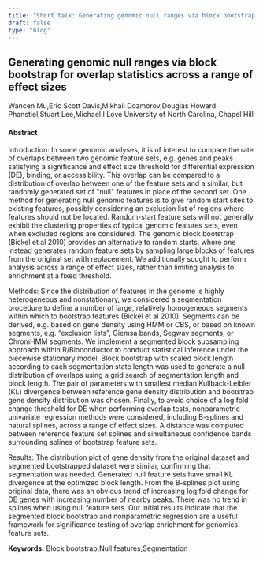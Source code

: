 ```yaml
---
title: "Short talk: Generating genomic null ranges via block bootstrap for overlap statistics across a range of effect sizes"
draft: false
type: "blog"
---
```


## Generating genomic null ranges via block bootstrap for overlap statistics across a range of effect sizes
Wancen Mu,Eric Scott Davis,Mikhail Dozmorov,Douglas Howard Phanstiel,Stuart Lee,Michael I Love
University of North Carolina, Chapel Hill
#### Abstract

Introduction: In some genomic analyses, it is of interest to compare the rate of overlaps between two genomic feature sets, e.g. genes and peaks satisfying a significance and effect size threshold for differential expression (DE), binding, or accessibility. This overlap can be compared to a distribution of overlap between one of the feature sets and a similar, but randomly generated set of "null" features in place of the second set. One method for generating null genomic features is to give random start sites to existing features, possibly considering an exclusion list of regions where features should not be located. Random-start feature sets will not generally exhibit the clustering properties of typical genomic features sets, even when excluded regions are considered. The genomic block bootstrap (Bickel et al 2010) provides an alternative to random starts, where one instead generates random feature sets by sampling large blocks of features from the original set with replacement. We additionally sought to perform analysis across a range of effect sizes, rather than limiting analysis to enrichment at a fixed threshold.

Methods: Since the distribution of features in the genome is highly heterogeneous and nonstationary, we considered a segmentation procedure to define a number of large, relatively homogeneous segments within which to bootstrap features (Bickel et al 2010). Segments can be derived, e.g. based on gene density using HMM or CBS, or based on known segments, e.g. “exclusion lists", Giemsa bands, Segway segments, or ChromHMM segments. We implement a segmented block subsampling approach within R/Bioconductor to conduct statistical inference under the piecewise stationary model. Block bootstrap with scaled block length according to each segmentation state length was used to generate a null distribution of overlaps using a grid search of segmentation length and block length. The pair of parameters with smallest median Kullback-Leibler (KL) divergence between reference gene density distribution and bootstrap gene density distribution was chosen. Finally, to avoid choice of a log fold change threshold for DE when performing overlap tests, nonparametric univariate regression methods were considered, including B-splines and natural splines, across a range of effect sizes. A distance was computed between reference feature set splines and simultaneous confidence bands surrounding splines of bootstrap feature sets.

Results: The distribution plot of gene density from the original dataset and segmented bootstrapped dataset were similar, confirming that segmentation was needed. Generated null feature sets have small KL divergence at the optimized block length. From the B-splines plot using original data, there was an obvious trend of increasing log fold change for DE genes with increasing number of nearby peaks. There was no trend in splines when using null feature sets. Our initial results indicate that the segmented block bootstrap and nonparametric regression are a useful framework for significance testing of overlap enrichment for genomics feature sets.

**Keywords:** Block bootstrap,Null features,Segmentation
